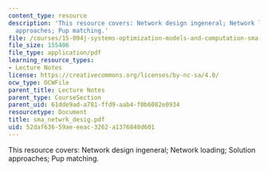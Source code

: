 ```yaml
---
content_type: resource
description: 'This resource covers: Network design ingeneral; Network loading; Solution
  approaches; Pup matching.'
file: /courses/15-094j-systems-optimization-models-and-computation-sma-5223-spring-2004/52daf63659aeeeac3262a1376840d601_sma_netwrk_desig.pdf
file_size: 155406
file_type: application/pdf
learning_resource_types:
- Lecture Notes
license: https://creativecommons.org/licenses/by-nc-sa/4.0/
ocw_type: OCWFile
parent_title: Lecture Notes
parent_type: CourseSection
parent_uid: 61dde9ad-a781-ffd9-aab4-f0b6082e0934
resourcetype: Document
title: sma_netwrk_desig.pdf
uid: 52daf636-59ae-eeac-3262-a1376840d601
---
```

This resource covers: Network design ingeneral; Network loading; Solution approaches; Pup matching.